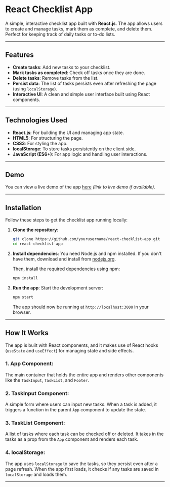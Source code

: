 # React Checklist App

A simple, interactive checklist app built with **React.js**. The app allows users to create and manage tasks, mark them as complete, and delete them. Perfect for keeping track of daily tasks or to-do lists.

---

## Features

- **Create tasks**: Add new tasks to your checklist.
- **Mark tasks as completed**: Check off tasks once they are done.
- **Delete tasks**: Remove tasks from the list.
- **Persist data**: The list of tasks persists even after refreshing the page (using `localStorage`).
- **Interactive UI**: A clean and simple user interface built using React components.

---

## Technologies Used

- **React.js**: For building the UI and managing app state.
- **HTML5**: For structuring the page.
- **CSS3**: For styling the app.
- **localStorage**: To store tasks persistently on the client side.
- **JavaScript (ES6+)**: For app logic and handling user interactions.

---

## Demo

You can view a live demo of the app [here](#) *(link to live demo if available)*.

---

## Installation

Follow these steps to get the checklist app running locally:

1. **Clone the repository**:
   ```bash
   git clone https://github.com/yourusername/react-checklist-app.git
   cd react-checklist-app


2. **Install dependencies**:
   You need Node.js and npm installed. If you don't have them, download and install from [nodejs.org](https://nodejs.org/).

   Then, install the required dependencies using npm:

   ```bash
   npm install
   ```

3. **Run the app**:
   Start the development server:

   ```bash
   npm start
   ```

   The app should now be running at `http://localhost:3000` in your browser.

---

## How It Works

The app is built with React components, and it makes use of React hooks (`useState` and `useEffect`) for managing state and side effects.

### 1. **App Component**:

The main container that holds the entire app and renders other components like the `TaskInput`, `TaskList`, and `Footer`.

### 2. **TaskInput Component**:

A simple form where users can input new tasks. When a task is added, it triggers a function in the parent `App` component to update the state.

### 3. **TaskList Component**:

A list of tasks where each task can be checked off or deleted. It takes in the tasks as a prop from the `App` component and renders each task.

### 4. **localStorage**:

The app uses `localStorage` to save the tasks, so they persist even after a page refresh. When the app first loads, it checks if any tasks are saved in `localStorage` and loads them.

---

